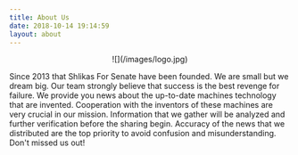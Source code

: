 ```yaml
---
title: About Us
date: 2018-10-14 19:14:59
layout: about
---
```


<center>
![](/images/logo.jpg)
</center>

Since 2013 that Shlikas For Senate have been founded. We are small but we dream big. Our team strongly believe that success is the best revenge for failure. We provide you news about the up-to-date machines technology that are invented. Cooperation with the inventors of these machines are very crucial in our mission. Information that we gather will be analyzed and further verification before the sharing begin. Accuracy of the news that we distributed are the top priority to avoid confusion and misunderstanding. Don't missed us out!
